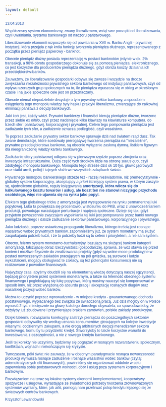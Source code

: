 ```yaml
---
layout: default
---
```


<!--127-->
<p style="margin: 0.0px 0.0px 10.0px 0.0px; font: 12.0px Arial; color: #1e50a8"><span style="letter-spacing: 0.0px">13.04.2013</span></p><p style="margin: 0.0px 0.0px 10.0px 0.0px; font: 12.0px Arial; color: #1e50a8"><span style="letter-spacing: 0.0px">Współczesny system ekonomiczny, zwany liberalizmem, wziął swe początki od liberalizowania, czyli uwalniania, systemu bankowego od nadzoru państwowego.</span></p>
<p style="margin: 0.0px 0.0px 10.0px 0.0px; font: 12.0px Arial; color: #1e50a8"><span style="letter-spacing: 0.0px">Liberalizowanie ekonomii rozpoczęło się od powstania w XVII w. Banku Anglii - prywatnej instytucji, która przejęła z rąk króla funkcję tworzenia pieniądza dłużnego, reprezentowanego z początku przez pieniądz papierowy - banknot.</span></p>
<p style="margin: 0.0px 0.0px 10.0px 0.0px; font: 12.0px Arial; color: #1e50a8"><span style="letter-spacing: 0.0px">Obecnie pieniądz dłużny posiada reprezentację w postaci banknotów jedynie w ok. 2% transakcji, a 98% obrotu gospodarczego dokonuje się za pomocą pieniądza&nbsp; elektronicznego, co jest korzystne dla producentów pieniądza dłużnego, gdyż obniża koszty działania ich przedsiębiorstw-banków.</span></p>
<p style="margin: 0.0px 0.0px 10.0px 0.0px; font: 12.0px Arial; color: #1e50a8"><span style="letter-spacing: 0.0px">Zauważmy, że liberalizowanie gospodarki odbywa się zawsze i wszędzie na drodze zwiększania niezależności prywatnego sektora bankowego od instytucji państwowych, czyli od wpływu szerszych grup społecznych na to, ile pieniądza wpuszcza się w obieg w określonym czasie i na jakie społeczne cele jest on przeznaczany.</span></p>
<p style="margin: 0.0px 0.0px 10.0px 0.0px; font: 12.0px Arial; color: #1e50a8"><span style="letter-spacing: 0.0px">Obecnie niemal niepodzielnie decyduje o tym prywatny sektor bankowy, a sposobem osiągnięcia tego monopolu władzy były hasła i praktyki liberalizmu, zmierzające do całkowitej eliminacji państwa z decyzji bankowych.</span></p>
<p style="margin: 0.0px 0.0px 10.0px 0.0px; font: 12.0px Arial; color: #1e50a8"><span style="letter-spacing: 0.0px">Jaki koń jest, każdy widzi. Prywatni bankierzy i finansiści kierują pieniądze dłużne, tworzone przez siebie <i>ex nihilo</i>, czyli przez naciśnięcie kilku klawiszy na klawiaturze komputera, do trzech sfer: państwowej, korporacyjnej i prywatnej. Celem tego pompowania pieniądza jest zadłużanie tych sfer, a zadłużenie oznacza podległość, czyli wasalstwo.&nbsp;</span></p>
<p style="margin: 0.0px 0.0px 10.0px 0.0px; font: 12.0px Arial; color: #1e50a8"><span style="letter-spacing: 0.0px">To poprzez zadłużanie prywatny sektor bankowy sprawuje dziś nad światem rząd dusz. Tak zwane demokracje, które scedowały prerogatywę tworzenia pieniądza na "niezależne", prywatne przedsiębiorstwa bankowe, są obecnie wyłącznie zasłoną dymną, listkiem figowym dla nieograniczonej władzy kartelu bankowego.</span></p>
<p style="margin: 0.0px 0.0px 10.0px 0.0px; font: 12.0px Arial; color: #1e50a8"><span style="letter-spacing: 0.0px">Zadłużanie sfery państwowej odbywa się w pierwszym rzędzie poprzez zbrojenia oraz inwestycje infrastrukturalne. Duża część tych środków idzie na obronę <i>status quo</i>, czyli zdobytego monopolu bankowego. Monopolu tego strzeże dziś ok 10 tys. głowic jądrowych oraz siatki armii, policji i tajnych służb we wszystkich zakątkach świata.</span></p>
<p style="margin: 0.0px 0.0px 10.0px 0.0px; font: 12.0px Arial; color: #1e50a8"><span style="letter-spacing: 0.0px">Prywatnego monopolu bankierskiego strzeże też - raczej nieświadomie, niż premedytatywnie - globalny system korporacyjny, akceptujący <i>a priori</i> istniejący system prawa, w którym zaszyte sę, ujednolicone globalnie, reguły księgowania <b>amortyzacji, która wlicza się do kalkulowanego kosztu towarów i usług, ale koszt ten nie stanowi niczyjego przychodu osobistego, więc nie ujawnia się na rynku jako popyt</b>.</span></p>
<p style="margin: 0.0px 0.0px 10.0px 0.0px; font: 12.0px Arial; color: #1e50a8"><span style="letter-spacing: 0.0px">Efektem tego globalnego tricku z amortyzacją jest występowanie na rynku permanentnej luki popytowej. Luka ta powiększa się procentowo, w stosunku do PKB, wraz z unowocześnianiem produkcji, powodując narastające perturbacje i napięcia społeczne. Dzieje się tak, gdyż przyjetym powszechnie zwyczajem wypełniania tej luki jest pompowanie przez banki nowego pieniądza dłużnego i dalsze zadłużanie sektorów państwowego, korporacyjnego i prywatnego.</span></p>
<p style="margin: 0.0px 0.0px 10.0px 0.0px; font: 12.0px Arial; color: #1e50a8"><span style="letter-spacing: 0.0px">Jako ludzkość, poprzez ustawiczną propagandę liberalizmu, którego treścią jest rosnące wasalstwo wobec prywatnych banków, zapomnieliśmy już, że system monetarny ma służyć zaspokajaniu potrzeb ludzi, i że to potrzeby ludzi są tu celem i priorytetem, a nie sam system.</span></p>
<p style="margin: 0.0px 0.0px 10.0px 0.0px; font: 12.0px Arial; color: #1e50a8"><span style="letter-spacing: 0.0px">Obecny, felerny system monetarno-buchalteryjny, bazujący na służącej bankom kategorii amortyzacji, fałszujacej obraz rzeczywistości gospodarczej, sprawia, że wóz stawia się przed koniem i możliwe fizycznie do zrealizowania projekty (gdyż są wolne moce produkcyjne w postaci nowoczesnych zakładów pracujących na pół gwizdka, są surowce i ludzie wykształceni, mogący obsługiwać te zakłady, są też potencjalni konsumenci) nie są realizowane z powodów finansowych.&nbsp;</span></p>
<p style="margin: 0.0px 0.0px 10.0px 0.0px; font: 12.0px Arial; color: #1e50a8"><span style="letter-spacing: 0.0px">Najwyższy czas, abyśmy obudzili się na elementarną wiedzę dotyczącą naszej egzystencji, będącej priorytetem przed systemem monetarnym, a także na felerność obecnego systemu finansowego i pogłebiającą się lukę popytową, którą musimy nauczyć się kompensować w sposób inny, niż przez wytężoną do absurdu pracę i akceptację rosnących długów oraz wasalskiej pozycji wobec banków.</span></p>
<p style="margin: 0.0px 0.0px 10.0px 0.0px; font: 12.0px Arial; color: #1e50a8"><span style="letter-spacing: 0.0px">Można to uczynić poprzez wprowadzenie - w miejsce kredytu - gwarantowanego dochodu podstawowego, wypłacanego bez związku ze świadczoną pracą. Już dziś mógłby on w Polsce wynosić 2 tys. miesięcznie na głowę każdego dorosłego obywatela, co spowodowałoby, że odżyłyby już zbudowane i przymierające brakiem zamówień, polskie zakłady produkcyjne.&nbsp;</span></p>
<p style="margin: 0.0px 0.0px 10.0px 0.0px; font: 12.0px Arial; color: #1e50a8"><span style="letter-spacing: 0.0px">Dzięki takiemu rozwiązaniu korekcyjny zastrzyk pieniądza do poszczególnych sektorów gospodarki odbywałby się według uznania konsumentów, głosujących na kolejne inwestycje własnymi, codziennymi zakupami, a nie drogą arbitralnych decyzji menedżerów sektora bankowego, komu by tu przydzielić kredyt. Stworzyłoby to także korzystne warunki do inwestowania z oszczędności, a nie z nowego kredytu bankowego.</span></p>
<p style="margin: 0.0px 0.0px 10.0px 0.0px; font: 12.0px Arial; color: #1e50a8"><span style="letter-spacing: 0.0px">Jeśli tej korekty nie uczynimy, będziemy się pogrążać w rosnącym rozwarstwieniu społecznym, konfliktach, wojnach i niekończącym się kryzysie.</span></p>
<p style="margin: 0.0px 0.0px 10.0px 0.0px; font: 12.0px Arial; color: #1e50a8"><span style="letter-spacing: 0.0px">Tymczasem, póki świat nie zauważy, że w obecnym paradygmacie rosnąca nowoczesność produkcji wymusza rosnące zadłużenie i rosnące wasalstwo wobec banków (czytaj: ademokratycznych elit finansowych), powinniśmy się organizować oddolnie w celu zapewnienia sobie podstawowych wolności, dóbr i usług poza systemem korporacyjnym i bankowym.</span></p>
<p style="margin: 0.0px 0.0px 10.0px 0.0px; font: 12.0px Arial; color: #1e50a8"><span style="letter-spacing: 0.0px">Rozwiązaniem na teraz są lokalne systemy ekonomii komplementarnej, kooperatywy spożywcze i usługowe, wyrastające ze świadomości potrzeby tworzenia zrównoważonych systemów wymiany, które, jak arki, pomogą nam przetrwać potop kredytu lejącego się ze światowych centrów bankowych.</span></p>
<p style="margin: 0.0px 0.0px 0.0px 0.0px; font: 12.0px Arial; color: #1e50a8"><span style="letter-spacing: 0.0px">Krzysztof Lewandowski</span></p>